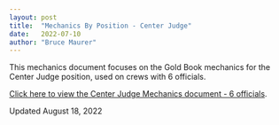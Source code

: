 ```yaml
---
layout: post
title:  "Mechanics By Position - Center Judge"
date:   2022-07-10
author: "Bruce Maurer"
---
```


This mechanics document focuses on the Gold Book mechanics for the Center Judge
position, used on crews with 6 officials.


[Click here to view the Center Judge Mechanics document - 6 officials](https://storage.googleapis.com/ohsaa-websites/mechanics/2022-cj-mechanics-revised.pdf).


Updated August 18, 2022
